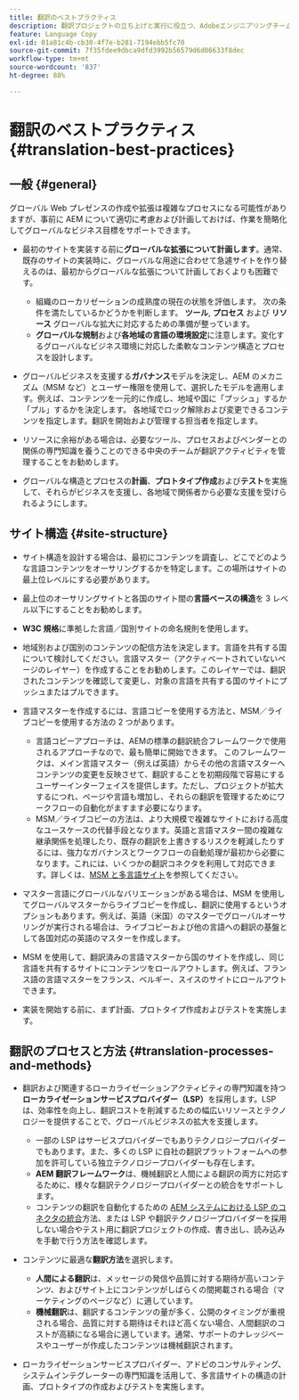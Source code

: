 ```yaml
---
title: 翻訳のベストプラクティス
description: 翻訳プロジェクトの立ち上げと実行に役立つ、Adobeエンジニアリングチームとコンサルティングチームがコンパイルしたベストプラクティスを見つけます。
feature: Language Copy
exl-id: 01a81c4b-cb30-4f7e-b281-7194ebb5fc70
source-git-commit: 7f35fdee9dbca9dfd3992b56579d6d06633f8dec
workflow-type: tm+mt
source-wordcount: '837'
ht-degree: 88%

---
```


# 翻訳のベストプラクティス{#translation-best-practices}

## 一般 {#general}

グローバル Web プレゼンスの作成や拡張は複雑なプロセスになる可能性がありますが、事前に AEM について適切に考慮および計画しておけば、作業を簡略化してグローバルなビジネス目標をサポートできます。

* 最初のサイトを実装する前に&#x200B;**グローバルな拡張について計画します**。通常、既存のサイトの実装時に、グローバルな用途に合わせて急遽サイトを作り替えるのは、最初からグローバルな拡張について計画しておくよりも困難です。

   * 組織のローカリゼーションの成熟度の現在の状態を評価します。 次の条件を満たしているかどうかを判断します。 **ツール**, **プロセス** および **リソース** グローバルな拡大に対応するための準備が整っています。
   * **グローバルな規制**&#x200B;および&#x200B;**各地域の言語の環境設定**&#x200B;に注意します。変化するグローバルなビジネス環境に対応した柔軟なコンテンツ構造とプロセスを設計します。

* グローバルビジネスを支援する&#x200B;**ガバナンス**&#x200B;モデルを決定し、AEM のメカニズム（MSM など）とユーザー権限を使用して、選択したモデルを適用します。例えば、コンテンツを一元的に作成し、地域や国に「プッシュ」するか「プル」するかを決定します。 各地域でロック解除および変更できるコンテンツを指定します。翻訳を開始および管理する担当者を指定します。
* リソースに余裕がある場合は、必要なツール、プロセスおよびベンダーとの関係の専門知識を養うことのできる中央のチームが翻訳アクティビティを管理することをお勧めします。
* グローバルな構造とプロセスの&#x200B;**計画**、**プロトタイプ作成**&#x200B;および&#x200B;**テスト**&#x200B;を実施して、それらがビジネスを支援し、各地域で関係者から必要な支援を受けられるようにします。

## サイト構造 {#site-structure}

* サイト構造を設計する場合は、最初にコンテンツを調査し、どこでどのような言語コンテンツをオーサリングするかを特定します。この場所はサイトの最上位レベルにする必要があります。
* 最上位のオーサリングサイトと各国のサイト間の&#x200B;**言語ベースの構造**&#x200B;を 3 レベル以下にすることをお勧めします。
* **W3C 規格**&#x200B;に準拠した言語／国別サイトの命名規則を使用します。
* 地域別および国別のコンテンツの配信方法を決定します。言語を共有する国について検討してください。言語マスター（アクティベートされていないページのレイヤー）を作成することをお勧めします。このレイヤーでは、翻訳されたコンテンツを確認して変更し、対象の言語を共有する国のサイトにプッシュまたはプルできます。
* 言語マスターを作成するには、言語コピーを使用する方法と、MSM／ライブコピーを使用する方法の 2 つがあります。

   * 言語コピーアプローチは、AEMの標準の翻訳統合フレームワークで使用されるアプローチなので、最も簡単に開始できます。 このフレームワークは、メイン言語マスター（例えば英語）からその他の言語マスターへコンテンツの変更を反映させて、翻訳することを初期段階で容易にするユーザーインターフェイスを提供します。ただし、プロジェクトが拡大するにつれ、ページや言語も増加し、それらの翻訳を管理するためにワークフローの自動化がますます必要になります。
   * MSM／ライブコピーの方法は、より大規模で複雑なサイトにおける高度なユースケースの代替手段となります。英語と言語マスター間の複雑な継承関係を処理したり、既存の翻訳を上書きするリスクを軽減したりするには、強力なガバナンスとワークフローの自動処理が最初から必要になります。これには、いくつかの翻訳コネクタを利用して対応できます。詳しくは、[MSM と多言語サイト](/help/sites-administering/msm-best-practices.md#msm-and-multilingual-websites)を参照してください。

* マスター言語にグローバルなバリエーションがある場合は、MSM を使用してグローバルマスターからライブコピーを作成し、翻訳に使用するというオプションもあります。例えば、英語（米国）のマスターでグローバルオーサリングが実行される場合は、ライブコピーおよび他の言語への翻訳の基盤として各国対応の英語のマスターを作成します。
* MSM を使用して、翻訳済みの言語マスターから国のサイトを作成し、同じ言語を共有するサイトにコンテンツをロールアウトします。例えば、フランス語の言語マスターをフランス、ベルギー、スイスのサイトにロールアウトできます。
* 実装を開始する前に、まず計画、プロトタイプ作成およびテストを実施します。

## 翻訳のプロセスと方法 {#translation-processes-and-methods}

* 翻訳および関連するローカライゼーションアクティビティの専門知識を持つ&#x200B;**ローカライゼーションサービスプロバイダー（LSP）**&#x200B;を採用します。LSP は、効率性を向上し、翻訳コストを削減するための幅広いリソースとテクノロジーを提供することで、グローバルビジネスの拡大を支援します。

   * 一部の LSP はサービスプロバイダーでもありテクノロジープロバイダーでもあります。また、多くの LSP に自社の翻訳プラットフォームへの参加を許可している独立テクノロジープロバイダーも存在します。
   * **AEM 翻訳フレームワーク**&#x200B;は、機械翻訳と人間による翻訳の両方に対応するために、様々な翻訳テクノロジープロバイダーとの統合をサポートします。
   * コンテンツの翻訳を自動化するための [AEM システムにおける LSP のコネクタの統合](/help/sites-administering/translation.md)方法、または LSP や翻訳テクノロジープロバイダーを採用しない場合やテスト用に翻訳プロジェクトの作成、書き出し、読み込みを手動で行う方法を確認します。

* コンテンツに最適な&#x200B;**翻訳方法**&#x200B;を選択します。

   * **人間による翻訳**&#x200B;は、メッセージの発信や品質に対する期待が高いコンテンツ、およびサイト上にコンテンツがしばらくの間掲載される場合（マーケティングのページなど）に適しています。
   * **機械翻訳**&#x200B;は、翻訳するコンテンツの量が多く、公開のタイミングが重視される場合、品質に対する期待はそれほど高くない場合、人間翻訳のコストが高額になる場合に適しています。通常、サポートのナレッジベースやユーザーが作成したコンテンツは機械翻訳されます。

* ローカライゼーションサービスプロバイダー、アドビのコンサルティング、システムインテグレーターの専門知識を活用して、多言語サイトの構造の計画、プロトタイプの作成およびテストを実施します。
